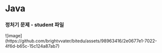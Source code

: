 # Java

<h3>정처기 문제 - student 파일</h3>
![image](https://github.com/brightvvater/bitedu/assets/98963416/2e0677e1-7022-4f6d-b65c-15c124a87ab7)

